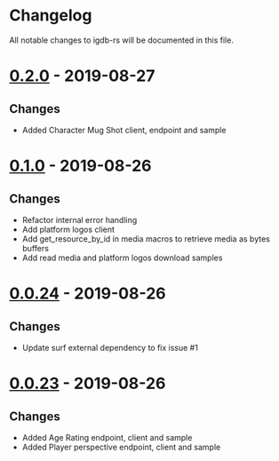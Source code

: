 # Changelog

All notable changes to igdb-rs will be documented in this file.

# [0.2.0] - 2019-08-27

## Changes

- Added Character Mug Shot client, endpoint and sample

# [0.1.0] - 2019-08-26

## Changes

- Refactor internal error handling
- Add platform logos client
- Add get_resource_by_id in media macros to retrieve media as bytes buffers
- Add read media and platform logos download samples

# [0.0.24] - 2019-08-26

## Changes

- Update surf external dependency to fix issue #1

[0.0.23]: https://github.com/carloslanderas/igdb-rs/compare/0.0.22...0.0.23


# [0.0.23] - 2019-08-26

## Changes

- Added Age Rating endpoint, client and sample
- Added Player perspective endpoint, client and sample

[0.0.23]: https://github.com/carloslanderas/igdb-rs/compare/0.0.22...0.0.23
[0.0.24]: https://github.com/carloslanderas/igdb-rs/compare/0.0.23...0.0.24
[0.1.0]: https://github.com/carloslanderas/igdb-rs/compare/0.0.24...0.1.0
[0.2.0]: https://github.com/carloslanderas/igdb-rs/compare/0.1.0...0.2.0
